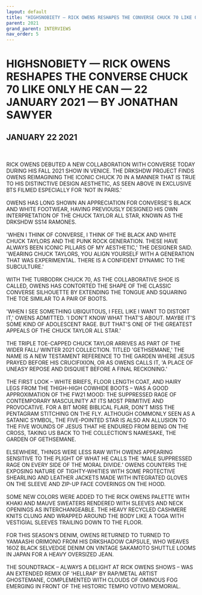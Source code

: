 ```yaml
---
layout: default
title: "HIGHSNOBIETY — RICK OWENS RESHAPES THE CONVERSE CHUCK 70 LIKE ONLY HE CAN — 22 JANUARY 2021 — BY JONATHAN SAWYER"
parent: 2021
grand_parent: INTERVIEWS
nav_order: 5
---
```


# HIGHSNOBIETY — RICK OWENS RESHAPES THE CONVERSE CHUCK 70 LIKE ONLY HE CAN — 22 JANUARY 2021 — BY JONATHAN SAWYER
## JANUARY 22 2021 

<br><br>
RICK OWENS DEBUTED A NEW COLLABORATION WITH CONVERSE TODAY DURING HIS FALL 2021 SHOW IN VENICE. THE DRKSHDW PROJECT FINDS OWENS REIMAGINING THE ICONIC CHUCK 70 IN A MANNER THAT IS TRUE TO HIS DISTINCTIVE DESIGN AESTHETIC, AS SEEN ABOVE IN EXCLUSIVE BTS FILMED ESPECIALLY FOR 'NOT IN PARIS.'
<br><br>
OWENS HAS LONG SHOWN AN APPRECIATION FOR CONVERSE'S BLACK AND WHITE FOOTWEAR, HAVING PREVIOUSLY DESIGNED HIS OWN INTERPRETATION OF THE CHUCK TAYLOR ALL STAR, KNOWN AS THE DRKSHDW SS14 RAMONES.
<br><br>
'WHEN I THINK OF CONVERSE, I THINK OF THE BLACK AND WHITE CHUCK TAYLORS AND THE PUNK ROCK GENERATION. THESE HAVE ALWAYS BEEN ICONIC PILLARS OF MY AESTHETIC,' THE DESIGNER SAID. 'WEARING CHUCK TAYLORS, YOU ALIGN YOURSELF WITH A GENERATION THAT WAS EXPERIMENTAL. THERE IS A CONFIDENT DYNAMIC TO THE SUBCULTURE.'
<br><br>
WITH THE TURBODRK CHUCK 70, AS THE COLLABORATIVE SHOE IS CALLED, OWENS HAS CONTORTED THE SHAPE OF THE CLASSIC CONVERSE SILHOUETTE BY EXTENDING THE TONGUE AND SQUARING THE TOE SIMILAR TO A PAIR OF BOOTS.
<br><br>
'WHEN I SEE SOMETHING UBIQUITOUS, I FEEL LIKE I WANT TO DISTORT IT,' OWENS ADMITTED. 'I DON'T KNOW WHAT THAT'S ABOUT. MAYBE IT'S SOME KIND OF ADOLESCENT RAGE. BUT THAT'S ONE OF THE GREATEST APPEALS OF THE CHUCK TAYLOR ALL STAR.'
<br><br>
THE TRIPLE TOE-CAPPED CHUCK TAYLOR ARRIVES AS PART OF THE WIDER FALL/ WINTER 2021 COLLECTION. TITLED 'GETHSEMANE,' THE NAME IS A NEW TESTAMENT REFERENCE TO THE GARDEN WHERE JESUS PRAYED BEFORE HIS CRUCIFIXION, OR AS OWENS CALLS IT, 'A PLACE OF UNEASY REPOSE AND DISQUIET BEFORE A FINAL RECKONING.'
<br><br>
THE FIRST LOOK – WHITE BRIEFS, FLOOR LENGTH COAT, AND HAIRY LEGS FROM THE THIGH-HIGH COWHIDE BOOTS – WAS A GOOD APPROXIMATION OF THE FW21 MOOD: THE SUPPRESSED RAGE OF CONTEMPORARY MASCULINITY AT ITS MOST PRIMITIVE AND PROVOCATIVE. FOR A BIT MORE BIBLICAL FLAIR, DON'T MISS THE PENTAGRAM STITCHING ON THE FLY. ALTHOUGH COMMONLY SEEN AS A SATANIC SYMBOL, THE FIVE-POINTED STAR IS ALSO AN ALLUSION TO THE FIVE WOUNDS OF JESUS THAT HE ENDURED FROM BEING ON THE CROSS, TAKING US BACK TO THE COLLECTION'S NAMESAKE, THE GARDEN OF GETHSEMANE.
<br><br>
ELSEWHERE, THINGS WERE LESS RAW WITH OWENS APPEARING SENSITIVE TO THE PLIGHT OF WHAT HE CALLS THE 'MALE SUPPRESSED RAGE ON EVERY SIDE OF THE MORAL DIVIDE.' OWENS COUNTERS THE EXPOSING NATURE OF TIGHTY-WHITIES WITH SOME PROTECTIVE SHEARLING AND LEATHER JACKETS MADE WITH INTEGRATED GLOVES ON THE SLEEVE AND ZIP-UP FACE COVERINGS ON THE HOOD.
<br><br>
SOME NEW COLORS WERE ADDED TO THE RICK OWENS PALETTE WITH KHAKI AND MAUVE SWEATERS RENDERED WITH SLEEVES AND NECK OPENINGS AS INTERCHANGEABLE. THE HEAVY RECYCLED CASHMERE KNITS CLUNG AND WRAPPED AROUND THE BODY LIKE A TOGA WITH VESTIGIAL SLEEVES TRAILING DOWN TO THE FLOOR.
<br><br>
FOR THIS SEASON'S DENIM, OWENS RETURNED TO TURNED TO YAMAASHI ORIMONO FROM HIS DRKSHADOW CAPSULE, WHO WEAVES 16OZ BLACK SELVEDGE DENIM ON VINTAGE SAKAMOTO SHUTTLE LOOMS IN JAPAN FOR A HEAVY OVERSIZED JEAN.
<br><br>
THE SOUNDTRACK – ALWAYS A DELIGHT AT RICK OWENS SHOWS – WAS AN EXTENDED REMIX OF 'HELLRAP' BY RAP/METAL ARTIST GHOSTEMANE, COMPLEMENTED WITH CLOUDS OF OMINOUS FOG EMERGING IN FRONT OF THE HISTORIC TEMPIO VOTIVO MEMORIAL.

